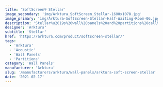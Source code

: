 ```yaml
---
title: 'SoftScreen® Stellar'
image_secondary: 'img/Arktura_SoftScreen_Stellar-1600x1078.jpg'
image_primary: 'img/Arktura-SoftScreen-Stellar-Half-Waiting-Room-06.jpg'
description: 'Stellar%u2019s%20wall%20panels%20and%20partitions%20call%20to%20mind%20a%20clear%20night%20spent%20gazing%20up%20at%20the%20stars%2C%20watching%20them%20wink%20gently%20above%20you.%20And%20their%20Soft%20Sound%20material%20can%20keep%20that%20peaceful%20feeling%20by%20providing%20acoustic%20control%20where%20you%20need%20it.%20Stellar%20is%20available%20in%20full%20and%20half%20pattern%20panels%20to%20provide%20flexibility%20in%20acoustic%20performance%20and%20peace%20of%20mind.%20These%20panels%20can%20be%20either%20fixed%20into%20place%20cable%20hung%2C%20wall%20mounted%2C%20or%20set%20on%20a%20track%20to%20serve%20as%20operable%20dividers.%20%A0'
designer: 'Arktura'
subtitle: 'Stellar'
href: 'https://arktura.com/product/softscreen-stellar/'
tags:
  - 'Arktura'
  - 'Acoustic'
  - 'Wall Panels'
  - 'Partitions'
category: 'Wall Panels'
manufacturer: 'Arktura'
slug: '/manufacturers/arktura/wall-panels/arktura-soft-screen-stellar'
date: '2021-02-17'
---
```

